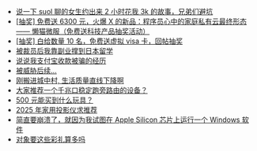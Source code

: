 + [说一下 suol 聊的女生约出来 2 小时花我 3k 的故事，兄弟们避坑](https://www.v2ex.com/t/1125325)
+ [[抽奖] 免费送 6300 元，火爆 X 的新品：程序员心中的家庭私有云最终形态 —— 懒猫微服（免费送科技产品抽奖活动）](https://www.v2ex.com/t/1125323)
+ [[抽奖] 白给数量 10 名，免费送虚拟 visa 卡，回帖抽奖](https://www.v2ex.com/t/1125241)
+ [被裁员后我靠副业撑到日本留学](https://www.v2ex.com/t/1125200)
+ [说说我支付宝收款被骗的经历](https://www.v2ex.com/t/1125306)
+ [被威胁后续...](https://www.v2ex.com/t/1125332)
+ [刚搬进城中村, 生活质量直线下降啊](https://www.v2ex.com/t/1125202)
+ [大家推荐一个千兆口稳定跑旁路由的设备？](https://www.v2ex.com/t/1125198)
+ [500 元能买到什么玩具？](https://www.v2ex.com/t/1125270)
+ [2025 年家用投影仪求推荐](https://www.v2ex.com/t/1125240)
+ [简直要崩溃了，就因为我试图在 Apple Silicon 芯片上运行一个 Windows 软件](https://www.v2ex.com/t/1125283)
+ [对象要这些彩礼算多吗](https://www.v2ex.com/t/1125455)
